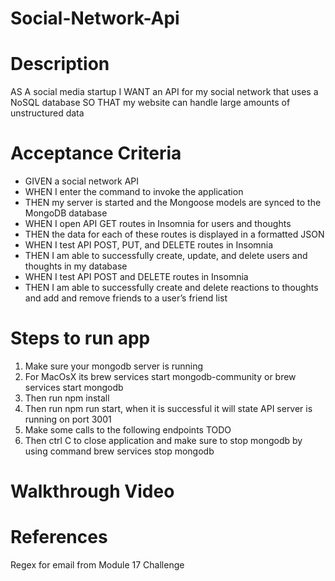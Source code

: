 # Social-Network-Api
# Description
AS A social media startup I WANT an API for my social network that uses a NoSQL database SO THAT my website can handle large amounts of unstructured data

# Acceptance Criteria
- GIVEN a social network API
- WHEN I enter the command to invoke the application
- THEN my server is started and the Mongoose models are synced to the MongoDB database
- WHEN I open API GET routes in Insomnia for users and thoughts
- THEN the data for each of these routes is displayed in a formatted JSON
- WHEN I test API POST, PUT, and DELETE routes in Insomnia
- THEN I am able to successfully create, update, and delete users and thoughts in my database
- WHEN I test API POST and DELETE routes in Insomnia
- THEN I am able to successfully create and delete reactions to thoughts and add and remove friends to a user’s friend list

# Steps to run app
1. Make sure your mongodb server is running
2. For MacOsX its brew services start mongodb-community or brew services start mongodb
3. Then run npm install
4. Then run npm run start, when it is successful it will state API server is running on port 3001
5. Make some calls to the following endpoints TODO
6. Then ctrl C to close application and make sure to stop mongodb by using command brew services stop mongodb

# Walkthrough Video

# References
Regex for email from Module 17 Challenge
